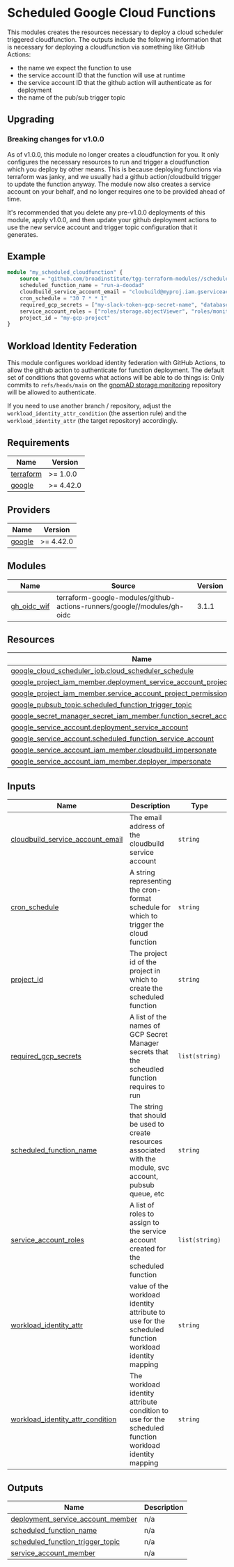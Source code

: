 # Scheduled Google Cloud Functions

This modules creates the resources necessary to deploy a cloud scheduler triggered cloudfunction. The outputs include the following information that is necessary for deploying a cloudfunction via something like GitHub Actions:

- the name we expect the function to use
- the service account ID that the function will use at runtime
- the service account ID that the github action will authenticate as for deployment
- the name of the pub/sub trigger topic

## Upgrading

### Breaking changes for v1.0.0

As of v1.0.0, this module no longer creates a cloudfunction for you. It only configures the necessary resources to run and trigger a cloudfunction which you deploy by other means. This is because deploying functions via terraform was janky, and we usually had a github action/cloudbuild trigger to update the function anyway. The module now also creates a service account on your behalf, and no longer requires one to be provided ahead of time.

It's recommended that you delete any pre-v1.0.0 deployments of this module, apply v1.0.0, and then update your github deployment actions to use the new service account and trigger topic configuration that it generates.

## Example

```terraform
module "my_scheduled_cloudfunction" {
    source = "github.com/broadinstitute/tgg-terraform-modules//scheduled-cloudfunction?ref=v1.0.0"
    scheduled_function_name = "run-a-doodad"
    cloudbuild_service_account_email = "cloubuild@myproj.iam.gserviceaccount.com"
    cron_schedule = "30 7 * * 1"
    required_gcp_secrets = ["my-slack-token-gcp-secret-name", "database-password-secret-name"]
    service_account_roles = ["roles/storage.objectViewer", "roles/monitoring.viewer"]
    project_id = "my-gcp-project"
}
```

## Workload Identity Federation

This module configures workload identity federation with GitHub Actions, to allow the github action to authenticate for function deployment. The default set of conditions that governs what actions will be able to do things is: Only commits to `refs/heads/main` on the [gnomAD storage monitoring](https://github.com/broadinstitute/gnomad-storage-monitoring) repository will be allowed to authenticate.

If you need to use another branch / repository, adjust the `workload_identity_attr_condition` (the assertion rule) and the `workload_identity_attr` (the target repository) accordingly.

<!-- BEGIN_TF_DOCS -->
## Requirements

| Name | Version |
|------|---------|
| <a name="requirement_terraform"></a> [terraform](#requirement\_terraform) | >= 1.0.0 |
| <a name="requirement_google"></a> [google](#requirement\_google) | >= 4.42.0 |

## Providers

| Name | Version |
|------|---------|
| <a name="provider_google"></a> [google](#provider\_google) | >= 4.42.0 |

## Modules

| Name | Source | Version |
|------|--------|---------|
| <a name="module_gh_oidc_wif"></a> [gh\_oidc\_wif](#module\_gh\_oidc\_wif) | terraform-google-modules/github-actions-runners/google//modules/gh-oidc | 3.1.1 |

## Resources

| Name | Type |
|------|------|
| [google_cloud_scheduler_job.cloud_scheduler_schedule](https://registry.terraform.io/providers/hashicorp/google/latest/docs/resources/cloud_scheduler_job) | resource |
| [google_project_iam_member.deployment_service_account_project_permissions](https://registry.terraform.io/providers/hashicorp/google/latest/docs/resources/project_iam_member) | resource |
| [google_project_iam_member.service_account_project_permissions](https://registry.terraform.io/providers/hashicorp/google/latest/docs/resources/project_iam_member) | resource |
| [google_pubsub_topic.scheduled_function_trigger_topic](https://registry.terraform.io/providers/hashicorp/google/latest/docs/resources/pubsub_topic) | resource |
| [google_secret_manager_secret_iam_member.function_secret_access](https://registry.terraform.io/providers/hashicorp/google/latest/docs/resources/secret_manager_secret_iam_member) | resource |
| [google_service_account.deployment_service_account](https://registry.terraform.io/providers/hashicorp/google/latest/docs/resources/service_account) | resource |
| [google_service_account.scheduled_function_service_account](https://registry.terraform.io/providers/hashicorp/google/latest/docs/resources/service_account) | resource |
| [google_service_account_iam_member.cloudbuild_impersonate](https://registry.terraform.io/providers/hashicorp/google/latest/docs/resources/service_account_iam_member) | resource |
| [google_service_account_iam_member.deployer_impersonate](https://registry.terraform.io/providers/hashicorp/google/latest/docs/resources/service_account_iam_member) | resource |

## Inputs

| Name | Description | Type | Default | Required |
|------|-------------|------|---------|:--------:|
| <a name="input_cloudbuild_service_account_email"></a> [cloudbuild\_service\_account\_email](#input\_cloudbuild\_service\_account\_email) | The email address of the cloudbuild service account | `string` | n/a | yes |
| <a name="input_cron_schedule"></a> [cron\_schedule](#input\_cron\_schedule) | A string representing the cron-format schedule for which to trigger the cloud function | `string` | n/a | yes |
| <a name="input_project_id"></a> [project\_id](#input\_project\_id) | The project id of the project in which to create the scheduled function | `string` | n/a | yes |
| <a name="input_required_gcp_secrets"></a> [required\_gcp\_secrets](#input\_required\_gcp\_secrets) | A list of the names of GCP Secret Manager secrets that the scheudled function requires to run | `list(string)` | `[]` | no |
| <a name="input_scheduled_function_name"></a> [scheduled\_function\_name](#input\_scheduled\_function\_name) | The string that should be used to create resources associated with the module, svc account, pubsub queue, etc | `string` | n/a | yes |
| <a name="input_service_account_roles"></a> [service\_account\_roles](#input\_service\_account\_roles) | A list of roles to assign to the service account created for the scheduled function | `list(string)` | <pre>[<br>  "roles/cloudfunctions.invoker"<br>]</pre> | no |
| <a name="input_workload_identity_attr"></a> [workload\_identity\_attr](#input\_workload\_identity\_attr) | value of the workload identity attribute to use for the scheduled function workload identity mapping | `string` | `"attribute.repository/broadinstitute/gnomad-storage-monitoring"` | no |
| <a name="input_workload_identity_attr_condition"></a> [workload\_identity\_attr\_condition](#input\_workload\_identity\_attr\_condition) | The workload identity attribute condition to use for the scheduled function workload identity mapping | `string` | `"assertion.ref=='refs/heads/main'"` | no |

## Outputs

| Name | Description |
|------|-------------|
| <a name="output_deployment_service_account_member"></a> [deployment\_service\_account\_member](#output\_deployment\_service\_account\_member) | n/a |
| <a name="output_scheduled_function_name"></a> [scheduled\_function\_name](#output\_scheduled\_function\_name) | n/a |
| <a name="output_scheduled_function_trigger_topic"></a> [scheduled\_function\_trigger\_topic](#output\_scheduled\_function\_trigger\_topic) | n/a |
| <a name="output_service_account_member"></a> [service\_account\_member](#output\_service\_account\_member) | n/a |
<!-- END_TF_DOCS -->
